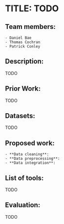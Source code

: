 # TITLE: TODO

## Team members:
    - Daniel Bae
    - Thomas Cochran
    - Patrick Conley


## Description:
TODO


## Prior Work:
TODO


## Datasets:
TODO


## Proposed work:
    - **Data cleaning**:
    - **Data preprocessing**:
    - **Data integration**:


## List of tools:
TODO


## Evaluation:
TODO

